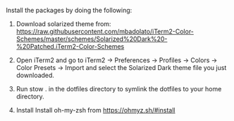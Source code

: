 Install the packages by doing the following:

1) Download solarized theme from:
https://raw.githubusercontent.com/mbadolato/iTerm2-Color-Schemes/master/schemes/Solarized%20Dark%20-%20Patched.iTerm2-Color-Schemes

2) Open iTerm2 and go to iTerm2 -> Preferences -> Profiles -> Colors -> Color Presets -> Import and select the Solarized Dark theme file you just downloaded.

3) Run stow . in the dotfiles directory to symlink the dotfiles to your home directory.

4) Install Install oh-my-zsh from https://ohmyz.sh/#install
